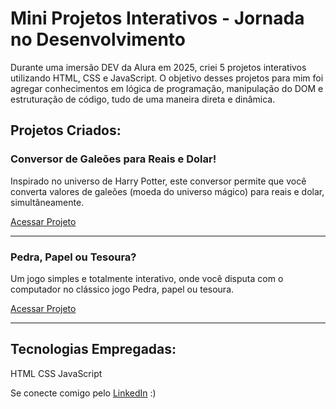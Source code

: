 # Mini Projetos Interativos - Jornada no Desenvolvimento
Durante uma imersão DEV da Alura em 2025, criei 5 projetos interativos utilizando HTML, CSS e JavaScript. O objetivo desses projetos para mim foi agregar conhecimentos em lógica de programação, manipulação do DOM e estruturação de código, tudo de uma maneira direta e dinâmica.

## Projetos Criados:

### Conversor de Galeões para Reais e Dolar!
Inspirado no universo de Harry Potter, este conversor permite que você converta valores de galeões (moeda do universo mágico) para reais e dolar, simultâneamente.

[Acessar Projeto](https://codepen.io/Camila-Eller/pen/dPywNMj)

---

### Pedra, Papel ou Tesoura?
Um jogo simples e totalmente interativo, onde você disputa com o computador no clássico jogo Pedra, papel ou tesoura.

[Acessar Projeto](https://codepen.io/Camila-Eller/pen/zxYeqWv)

---

## Tecnologias Empregadas:

HTML
CSS
JavaScript

Se conecte comigo pelo [LinkedIn](https://www.linkedin.com/in/camila-eller-416949223/) :)
